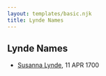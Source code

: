 ```yaml
---
layout: templates/basic.njk
title: Lynde Names
---
```

## Lynde Names
- [Susanna Lynde](/people/5/55939954), 11 APR 1700